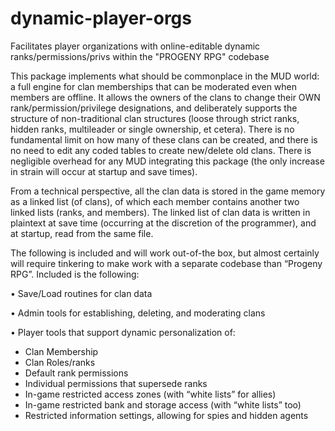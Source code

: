 # dynamic-player-orgs
Facilitates player organizations with online-editable dynamic ranks/permissions/privs within the "PROGENY RPG" codebase

This package implements what should be commonplace in the MUD world: a full engine for clan memberships that can be moderated even when members are offline.  It allows the owners of the clans to change their OWN rank/permission/privilege designations, and deliberately supports the structure of non-traditional clan structures (loose through strict ranks, hidden ranks, multileader or single ownership, et cetera).  There is no fundamental limit on how many of these clans can be created, and there is no need to edit any coded tables to create new/delete old clans.  There is negligible overhead for any MUD integrating this package (the only increase in strain will occur at startup and save times).

From a technical perspective, all the clan data is stored in the game memory as a linked list (of clans), of which each member contains another two linked lists (ranks, and members).  The linked list of clan data is written in plaintext at save time (occurring at the discretion of the programmer), and at startup, read from the same file. 

The following is included and will work out-of-the box, but almost certainly will require tinkering to make work with a separate codebase than “Progeny RPG”.  Included is the following:

• Save/Load routines for clan data

• Admin tools for establishing, deleting, and moderating clans

• Player tools that support dynamic personalization of:

-	Clan Membership 
-	Clan Roles/ranks
-	Default rank permissions
-	Individual permissions that supersede ranks
-	In-game restricted access zones (with “white lists” for allies)
-	In-game restricted bank and storage access (with “white lists” too)
-	Restricted information settings, allowing for spies and hidden agents
